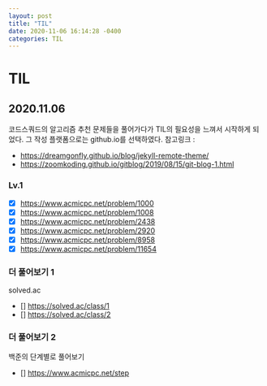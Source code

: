 ```yaml
---
layout: post
title: "TIL"
date: 2020-11-06 16:14:28 -0400
categories: TIL
---
```


# TIL

## 2020.11.06

코드스쿼드의 알고리즘 추천 문제들을 풀어가다가 TIL의 필요성을 느껴서 시작하게 되었다. 그 작성 플랫폼으로는 github.io를 선택하였다.
참고링크 : 
- https://dreamgonfly.github.io/blog/jekyll-remote-theme/
- https://zoomkoding.github.io/gitblog/2019/08/15/git-blog-1.html

### Lv.1
- [x] https://www.acmicpc.net/problem/1000
- [x] https://www.acmicpc.net/problem/1008
- [x] https://www.acmicpc.net/problem/2438
- [x] https://www.acmicpc.net/problem/2920
- [x] https://www.acmicpc.net/problem/8958
- [x] https://www.acmicpc.net/problem/11654

### 더 풀어보기 1
solved.ac
- [] https://solved.ac/class/1
- [] https://solved.ac/class/2

### 더 풀어보기 2
백준의 단계별로 풀어보기
- [] https://www.acmicpc.net/step
